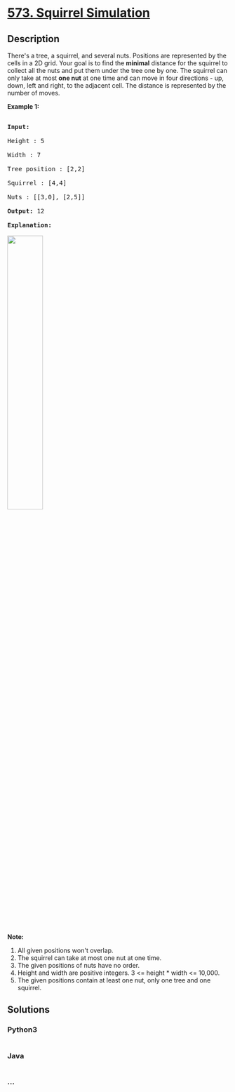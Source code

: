 # [573. Squirrel Simulation](https://leetcode.com/problems/squirrel-simulation)



## Description

There&#39;s a tree, a squirrel, and several nuts. Positions are represented by the cells in a 2D grid. Your goal is to find the <b>minimal</b> distance for the squirrel to collect all the nuts and put them under the tree one by one. The squirrel can only take at most <b>one nut</b> at one time and can move in four directions - up, down, left and right, to the adjacent cell. The distance is represented by the number of moves.

<p><b>Example 1:</b></p>



<pre>

<b>Input:</b> 

Height : 5

Width : 7

Tree position : [2,2]

Squirrel : [4,4]

Nuts : [[3,0], [2,5]]

<b>Output:</b> 12

<b>Explanation:</b>

<img src="https://cdn.jsdelivr.net/gh/yanglr/leetcode-ac@master/assets/0500-0599/0573.Squirrel%20Simulation/images/squirrel_simulation.png" style="width: 40%;" />​​​​​

</pre>



<p><b>Note:</b></p>



<ol>
	<li>All given positions won&#39;t overlap.</li>
	<li>The squirrel can take at most one nut at one time.</li>
	<li>The given positions of nuts have no order.</li>
	<li>Height and width are positive integers. 3 &lt;= height * width &lt;= 10,000.</li>
	<li>The given positions contain at least one nut, only one tree and one squirrel.</li>
</ol>



## Solutions

<!-- tabs:start -->

### **Python3**

```python

```

### **Java**

```java

```

### **...**

```

```

<!-- tabs:end -->
